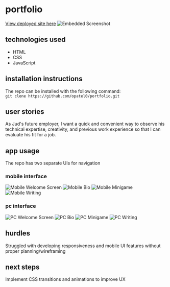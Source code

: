 # portfolio
[View deployed site here](https://opatel0.github.io/portfolio/)
![Embedded Screenshot](./images/scrnshot.png)

## technologies used
<ul>
<li>HTML</li>
<li>CSS</li>
<li>JavaScript</li>
</ul>

## installation instructions
The repo can be installed with the following command:  
`git clone https://github.com/opatel0/portfolio.git`

## user stories
As Jud's future employer, I want a quick and convenient way to observe his technical expertise, creativity, and previous work experience so that I can evaluate his fit for a job.

## app usage
The repo has two separate UIs for navigation

### mobile interface
![Mobile Welcome Screen](./images/mobile_welcome.png)
![Mobile Bio](./images/mobile_bio.png)
![Mobile Minigame](./images/mobile_minigame.png)
![Mobile Writing](./images/mobile_writing.png)
### pc interface
![PC Welcome Screen](./images/pc_welcome.png)
![PC Bio](./images/pc_bio.png)
![PC Minigame](./images/pc_minigame.png)
![PC Writing](./images/pc_writing.png)

## hurdles
Struggled with developing responsiveness and mobile UI features without proper planning/wireframing

## next steps
Implement CSS transitions and animations to improve UX